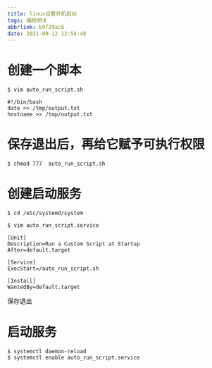 ```yaml
---
title: linux设置开机启动
tags: 编程相关
abbrlink: b9f29ac6
date: 2021-09-12 12:54:48
---
```



# 创建一个脚本
```shell
$ vim auto_run_script.sh

#!/bin/bash
date >> /tmp/output.txt
hostname >> /tmp/output.txt
```
# 保存退出后，再给它赋予可执行权限
```shell
$ chmod 777  auto_run_script.sh
```

# 创建启动服务

 ```shell
$ cd /etc/systemd/system

$ vim auto_run_script.service

[Unit]
Description=Run a Custom Script at Startup
After=default.target

[Service]
ExecStart=/auto_run_script.sh

[Install]
WantedBy=default.target

```
保存退出

# 启动服务
```
$ systemctl daemon-reload
$ systemctl enable auto_run_script.service
```